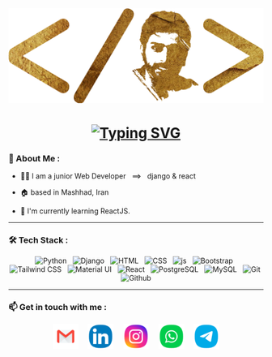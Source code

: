<div id="header" align="center">
    <img src="https://github.com/saeed90webdev/saeed90webdev/blob/main/logo-gold-without-slogan-02.png?raw=true" width="600"/>
    <h1>
        <a href="https://git.io/typing-svg"><img src="https://readme-typing-svg.demolab.com?font=Fira+Code&size=40&pause=1000&color=FFA511DC&center=true&vCenter=true&multiline=true&random=false&width=1000&height=120&lines=Hi+There!+I'm+Saeed+Salehabadi+;Junior+Web+Developer+++%3D%3D%3E+++Django+%26+React" alt="Typing SVG" /></a>
    </h1>
</div>

### 🧐 About Me :

- 👨‍💻 I am a junior Web Developer &nbsp; ==> &nbsp; django & react
  
- 🏠 based in Mashhad, Iran
  
- 🌱 I'm currently learning ReactJS.

---

### :hammer_and_wrench: Tech Stack :

<p align="center">
    &nbsp;<img src="https://skillicons.dev/icons?i=python" title="Python" alt="Python" />&nbsp;
    &nbsp;<img src="https://skillicons.dev/icons?i=django" title="Django" alt="Django" />&nbsp;
    &nbsp;<img src="https://skillicons.dev/icons?i=html" title="HTML" alt="HTML" />&nbsp;
    &nbsp;<img src="https://skillicons.dev/icons?i=css" title="CSS" alt="CSS" />&nbsp;
    &nbsp;<img src="https://skillicons.dev/icons?i=js" title="JS" alt="js" />&nbsp;
    &nbsp;<img src="https://skillicons.dev/icons?i=bootstrap" title="Bootstrap" alt="Bootstrap" />&nbsp;
    &nbsp;<img src="https://skillicons.dev/icons?i=tailwind" title="Tailwind CSS" alt="Tailwind CSS" />&nbsp;
    &nbsp;<img src="https://skillicons.dev/icons?i=materialui" title="Material UI" alt="Material UI" />&nbsp;
    &nbsp;<img src="https://skillicons.dev/icons?i=react" title="React" alt="React" />&nbsp;
    &nbsp;<img src="https://skillicons.dev/icons?i=postgres" title="PostgreSQL" alt="PostgreSQL" />&nbsp;
    &nbsp;<img src="https://skillicons.dev/icons?i=mysql" title="MySQL" alt="MySQL" />&nbsp;
    &nbsp;<img src="https://skillicons.dev/icons?i=git" title="Git" alt="Git" />&nbsp;
    &nbsp;<img src="https://skillicons.dev/icons?i=github" title="Github" alt="Github" />&nbsp;
</p>

---

### 📫 Get in touch with me :
<div id="contact_me" align="center">
        &nbsp;&nbsp;<a href="mailto:saeed90.webdeveloper@gmail.com" target="blank"><img align="center" src="https://github.com/saeed90webdev/saeed90webdev/blob/main/communication_letter_email_message_mail_google_icon_228423.png?raw=true" title="Email" alt="Email" width="50" height="50"/></a>&nbsp;&nbsp;
        &nbsp;&nbsp;<a href="https://www.linkedin.com/in/saeed-salehabadi" target="blank"><img align="center" src="https://github.com/saeed90webdev/saeed90webdev/blob/main/communication_social_media_linkedin_icon_228412.png?raw=true" title="Linkedin" alt="Linkedin" width="50" height="50" /></a>&nbsp;&nbsp;
        &nbsp;&nbsp;<a href="https://instagram.com/saeed90webdev/" target="blank"><img align="center" src="https://github.com/saeed90webdev/saeed90webdev/blob/main/media_social_instagram_icon_228428.png?raw=true" title="Instagram" alt="Instagram" width="50" height="50"/></a>&nbsp;&nbsp;
        &nbsp;&nbsp;<a href="https://wa.me/qr/LR4ZRBPJOJVOD1/" target="blank"><img align="center" src="https://github.com/saeed90webdev/saeed90webdev/blob/main/communication_media_social_whatups_icon_228382.png?raw=true" title="Whatsapp" alt="Whatsapp" width="50" height="50"/></a>&nbsp;&nbsp;
        &nbsp;&nbsp;<a href="https://t.me/saeed90webdev/"  target="blank"><img align="center" src="https://github.com/saeed90webdev/saeed90webdev/blob/main/talk_message_chat_communication_social_media_telegram_icon_228417.png?raw=true" title="Telegram" alt="Telegram" width="50" height="50" /></a>&nbsp;&nbsp;
    </div>



